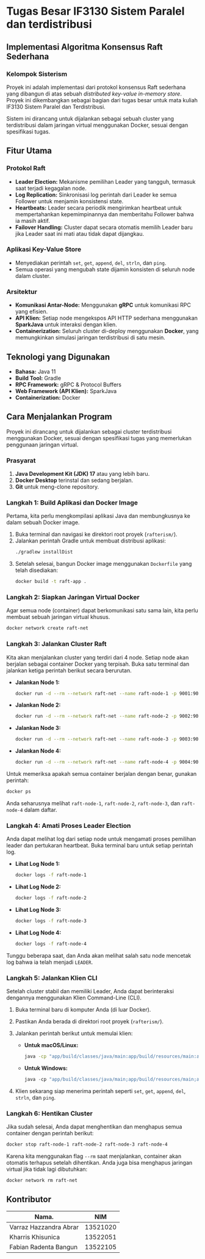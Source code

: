 # Tugas Besar IF3130 Sistem Paralel dan terdistribusi 

## Implementasi Algoritma Konsensus Raft Sederhana

### Kelompok Sisterism

Proyek ini adalah implementasi dari protokol konsensus Raft sederhana yang dibangun di atas sebuah *distributed key-value in-memory store*. Proyek ini dikembangkan sebagai bagian dari tugas besar untuk mata kuliah IF3130 Sistem Paralel dan Terdistribusi.

Sistem ini dirancang untuk dijalankan sebagai sebuah cluster yang terdistribusi dalam jaringan virtual menggunakan Docker, sesuai dengan spesifikasi tugas.

## Fitur Utama

### Protokol Raft
-   **Leader Election:** Mekanisme pemilihan Leader yang tangguh, termasuk saat terjadi kegagalan node.
-   **Log Replication:** Sinkronisasi log perintah dari Leader ke semua Follower untuk menjamin konsistensi state.
-   **Heartbeats:** Leader secara periodik mengirimkan heartbeat untuk mempertahankan kepemimpinannya dan memberitahu Follower bahwa ia masih aktif.
-   **Failover Handling:** Cluster dapat secara otomatis memilih Leader baru jika Leader saat ini mati atau tidak dapat dijangkau.

### Aplikasi Key-Value Store
-   Menyediakan perintah `set`, `get`, `append`, `del`, `strln`, dan `ping`.
-   Semua operasi yang mengubah state dijamin konsisten di seluruh node dalam cluster.

### Arsitektur
-   **Komunikasi Antar-Node:** Menggunakan **gRPC** untuk komunikasi RPC yang efisien.
-   **API Klien:** Setiap node mengekspos API HTTP sederhana menggunakan **SparkJava** untuk interaksi dengan klien.
-   **Containerization:** Seluruh cluster di-deploy menggunakan **Docker**, yang memungkinkan simulasi jaringan terdistribusi di satu mesin.

## Teknologi yang Digunakan

-   **Bahasa:** Java 11
-   **Build Tool:** Gradle
-   **RPC Framework:** gRPC & Protocol Buffers
-   **Web Framework (API Klien):** SparkJava
-   **Containerization:** Docker

## Cara Menjalankan Program

Proyek ini dirancang untuk dijalankan sebagai cluster terdistribusi menggunakan Docker, sesuai dengan spesifikasi tugas yang memerlukan penggunaan jaringan virtual.

### Prasyarat

1.  **Java Development Kit (JDK) 17** atau yang lebih baru.
2.  **Docker Desktop** terinstal dan sedang berjalan.
3.  **Git** untuk meng-clone repository.

### Langkah 1: Build Aplikasi dan Docker Image

Pertama, kita perlu mengkompilasi aplikasi Java dan membungkusnya ke dalam sebuah Docker image.

1.  Buka terminal dan navigasi ke direktori root proyek (`rafterism/`).
2.  Jalankan perintah Gradle untuk membuat distribusi aplikasi:
    ```bash
    ./gradlew installDist
    ```
3.  Setelah selesai, bangun Docker image menggunakan `Dockerfile` yang telah disediakan:
    ```bash
    docker build -t raft-app .
    ```

### Langkah 2: Siapkan Jaringan Virtual Docker

Agar semua node (container) dapat berkomunikasi satu sama lain, kita perlu membuat sebuah jaringan virtual khusus.

```bash
docker network create raft-net
```

### Langkah 3: Jalankan Cluster Raft

Kita akan menjalankan cluster yang terdiri dari 4 node. Setiap node akan berjalan sebagai container Docker yang terpisah. Buka satu terminal dan jalankan ketiga perintah berikut secara berurutan.

*   **Jalankan Node 1:**
    ```bash
    docker run -d --rm --network raft-net --name raft-node-1 -p 9001:9001 raft-app 0 raft-node-1:8001,raft-node-2:8002,raft-node-3:8003,raft-node-4:8004
    ```
*   **Jalankan Node 2:**
    ```bash
    docker run -d --rm --network raft-net --name raft-node-2 -p 9002:9002 raft-app 1 raft-node-1:8001,raft-node-2:8002,raft-node-3:8003,raft-node-4:8004
    ```
*   **Jalankan Node 3:**
    ```bash
    docker run -d --rm --network raft-net --name raft-node-3 -p 9003:9003 raft-app 2 raft-node-1:8001,raft-node-2:8002,raft-node-3:8003,raft-node-4:8004
    ```
*   **Jalankan Node 4:**
    ```bash
    docker run -d --rm --network raft-net --name raft-node-4 -p 9004:9004 raft-app 2 raft-node-1:8001,raft-node-2:8002,raft-node-3:8003,raft-node-4:8004
    ```


Untuk memeriksa apakah semua container berjalan dengan benar, gunakan perintah:
```bash
docker ps
```
Anda seharusnya melihat `raft-node-1`, `raft-node-2`, `raft-node-3`, dan `raft-node-4` dalam daftar.

### Langkah 4: Amati Proses Leader Election

Anda dapat melihat log dari setiap node untuk mengamati proses pemilihan leader dan pertukaran heartbeat. Buka terminal baru untuk setiap perintah log.

*   **Lihat Log Node 1:**
    ```bash
    docker logs -f raft-node-1
    ```
*   **Lihat Log Node 2:**
    ```bash
    docker logs -f raft-node-2
    ```
*   **Lihat Log Node 3:**
    ```bash
    docker logs -f raft-node-3
    ```
*   **Lihat Log Node 4:**
    ```bash
    docker logs -f raft-node-4
    ```

Tunggu beberapa saat, dan Anda akan melihat salah satu node mencetak log bahwa ia telah menjadi `LEADER`.

### Langkah 5: Jalankan Klien CLI

Setelah cluster stabil dan memiliki Leader, Anda dapat berinteraksi dengannya menggunakan Klien Command-Line (CLI).

1.  Buka terminal baru di komputer Anda (di luar Docker).
2.  Pastikan Anda berada di direktori root proyek (`rafterism/`).
3.  Jalankan perintah berikut untuk memulai klien:

    *   **Untuk macOS/Linux:**
        ```bash
        java -cp "app/build/classes/java/main:app/build/resources/main:app/build/install/app/lib/*" raft.RaftCLI localhost:9001,localhost:9002,localhost:9003,localhost:9004
        ```
    *   **Untuk Windows:**
        ```powershell
        java -cp "app/build/classes/java/main;app/build/resources/main;app/build/install/app/lib/*" raft.RaftCLI localhost:9001,localhost:9002,localhost:9003,localhost:9004
        ```
4.  Klien sekarang siap menerima perintah seperti `set`, `get`, `append`, `del`, `strln`, dan `ping`.

### Langkah 6: Hentikan Cluster

Jika sudah selesai, Anda dapat menghentikan dan menghapus semua container dengan perintah berikut:
```bash
docker stop raft-node-1 raft-node-2 raft-node-3 raft-node-4
```
Karena kita menggunakan flag `--rm` saat menjalankan, container akan otomatis terhapus setelah dihentikan. Anda juga bisa menghapus jaringan virtual jika tidak lagi dibutuhkan:
```bash
docker network rm raft-net
```

## Kontributor
| Nama.             | NIM              |
| ----------------- | ---------------- |
| Varraz Hazzandra Abrar      | 13521020       |
| Kharris Khisunica    | 13522051       |
| Fabian Radenta Bangun  | 13522105  |
